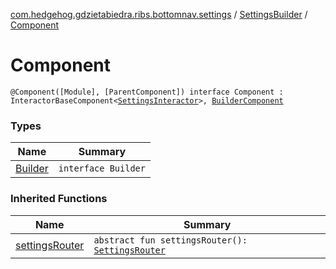 [com.hedgehog.gdzietabiedra.ribs.bottomnav.settings](../../index.md) / [SettingsBuilder](../index.md) / [Component](./index.md)

# Component

`@Component([Module], [ParentComponent]) interface Component : InteractorBaseComponent<`[`SettingsInteractor`](../../-settings-interactor/index.md)`>, `[`BuilderComponent`](../-builder-component/index.md)

### Types

| Name | Summary |
|---|---|
| [Builder](-builder/index.md) | `interface Builder` |

### Inherited Functions

| Name | Summary |
|---|---|
| [settingsRouter](../-builder-component/settings-router.md) | `abstract fun settingsRouter(): `[`SettingsRouter`](../../-settings-router/index.md) |
